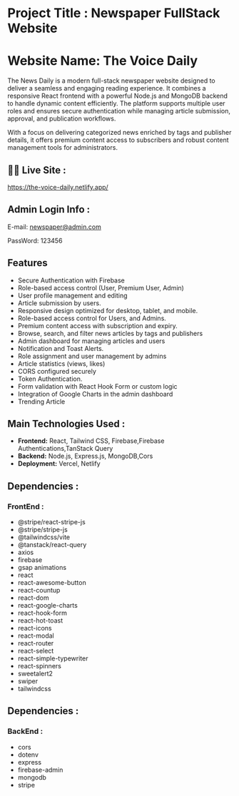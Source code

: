 
# Project Title : Newspaper FullStack Website

# Website Name: The Voice Daily

The News Daily is a modern full-stack newspaper website designed to deliver a seamless and engaging reading experience. It combines a responsive React frontend with a powerful Node.js and MongoDB backend to handle dynamic content efficiently. The platform supports multiple user roles and ensures secure authentication while managing article submission, approval, and publication workflows.

With a focus on delivering categorized news enriched by tags and publisher details, it offers premium content access to subscribers and robust content management tools for administrators.




## 🚀🚀 Live Site :
 https://the-voice-daily.netlify.app/ 

 ## Admin Login Info :

 E-mail: newspaper@admin.com

 PassWord: 123456


## Features

- Secure Authentication with Firebase
- Role-based access control (User, Premium User, Admin)
- User profile management and editing
- Article submission by users.
- Responsive design optimized for desktop, tablet, and mobile.
- Role-based access control for Users, and Admins.
- Premium content access with subscription and expiry.
- Browse, search, and filter news articles by tags and publishers
- Admin dashboard for managing articles and users
- Notification and Toast Alerts.
- Role assignment and user management by admins
- Article statistics (views, likes)
- CORS configured securely
- Token Authentication.
- Form validation with React Hook Form or custom logic
- Integration of Google Charts in the admin dashboard
- Trending Article

## Main Technologies Used :

- **Frontend:** React, Tailwind CSS, Firebase,Firebase Authentications,TanStack Query
- **Backend:** Node.js, Express.js, MongoDB,Cors
- **Deployment:** Vercel, Netlify


## Dependencies  :

### FrontEnd : 

- @stripe/react-stripe-js
- @stripe/stripe-js
- @tailwindcss/vite
- @tanstack/react-query
- axios
- firebase
- gsap animations
- react
- react-awesome-button
- react-countup
- react-dom
- react-google-charts
- react-hook-form
- react-hot-toast
- react-icons
- react-modal
- react-router
- react-select
- react-simple-typewriter
- react-spinners
- sweetalert2
- swiper
- tailwindcss


## Dependencies  :

### BackEnd : 

- cors
- dotenv
- express
- firebase-admin
- mongodb
- stripe
